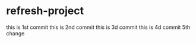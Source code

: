 # refresh-project

this is 1st commit
this is 2nd commit
this is 3d commit
this is 4d commit
5th change

